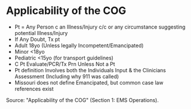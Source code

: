 # Applicability of the COG

- Pt = Any Person c an Illness/Injury c/c or any circumstance suggesting potential Illness/Injury
- If Any Doubt, Tx pt
- Adult 18yo (Unless legally Incompetent/Emancipated)
- Minor <18yo
- Pediatric <15yo (for transport guidelines)
- C Pt  Evaluate/PCR/Tx Prn  Unless Not a Pt
- Pt definition Involves both the Individuals Input & the Clinicians Assessment (Including why 911 was called)
- Missouri does not define Emancipated, but common case law references exist

Source: "Applicability of the COG" (Section 1: EMS Operations).
